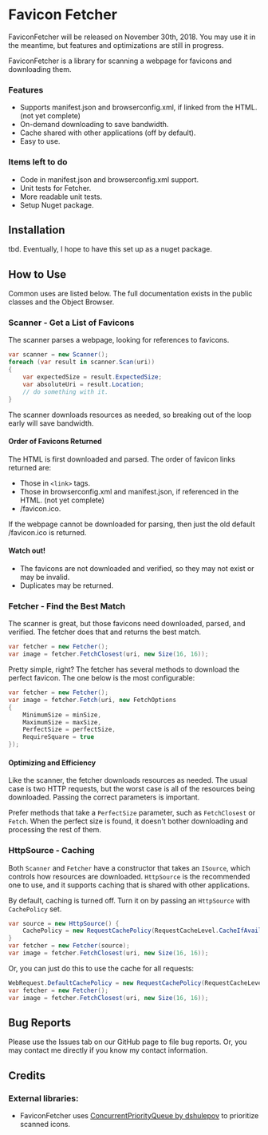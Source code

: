 # Favicon Fetcher

FaviconFetcher will be released on November 30th, 2018.  You may use it in the meantime, but features and optimizations are still in progress.

FaviconFetcher is a library for scanning a webpage for favicons and downloading them.

### Features

 * Supports manifest.json and browserconfig.xml, if linked from the HTML. (not yet complete)
 * On-demand downloading to save bandwidth.
 * Cache shared with other applications (off by default).
 * Easy to use.
 
### Items left to do

 * Code in manifest.json and browserconfig.xml support.
 * Unit tests for Fetcher.
 * More readable unit tests.
 * Setup Nuget package.


## Installation

tbd.  Eventually, I hope to have this set up as a nuget package.


## How to Use

Common uses are listed below.  The full documentation exists in the public classes and the Object Browser.

### Scanner - Get a List of Favicons

The scanner parses a webpage, looking for references to favicons.

```csharp
var scanner = new Scanner();
foreach (var result in scanner.Scan(uri))
{
    var expectedSize = result.ExpectedSize;
    var absoluteUri = result.Location;
    // do something with it.
}
```

The scanner downloads resources as needed, so breaking out of the loop early will save bandwidth.

#### Order of Favicons Returned

The HTML is first downloaded and parsed.  The order of favicon links returned are:

 * Those in `<link>` tags.
 * Those in browserconfig.xml and manifest.json, if referenced in the HTML. (not yet complete)
 * /favicon.ico.

If the webpage cannot be downloaded for parsing, then just the old default /favicon.ico is returned.

#### Watch out!

 * The favicons are not downloaded and verified, so they may not exist or may be invalid.
 * Duplicates may be returned.


### Fetcher - Find the Best Match

The scanner is great, but those favicons need downloaded, parsed, and verified.  The fetcher does that and returns the best match.

```csharp
var fetcher = new Fetcher();
var image = fetcher.FetchClosest(uri, new Size(16, 16));
```

Pretty simple, right?  The fetcher has several methods to download the perfect favicon.  The one below is the most configurable:

```csharp
var fetcher = new Fetcher();
var image = fetcher.Fetch(uri, new FetchOptions
{
    MinimumSize = minSize,
    MaximumSize = maxSize,
    PerfectSize = perfectSize,
    RequireSquare = true
});
```

#### Optimizing and Efficiency

Like the scanner, the fetcher downloads resources as needed.  The usual case is two HTTP requests, but the worst case is all of the resources being downloaded.  Passing the correct parameters is important.

Prefer methods that take a `PerfectSize` parameter, such as `FetchClosest` or `Fetch`.  When the perfect size is found, it doesn't bother downloading and processing the rest of them.


### HttpSource - Caching

Both `Scanner` and `Fetcher` have a constructor that takes an `ISource`, which controls how resources are downloaded.  `HttpSource` is the recommended one to use, and it supports caching that is shared with other applications.

By default, caching is turned off.  Turn it on by passing an `HttpSource` with `CachePolicy` set.

```csharp
var source = new HttpSource() {
    CachePolicy = new RequestCachePolicy(RequestCacheLevel.CacheIfAvailable);
}
var fetcher = new Fetcher(source);
var image = fetcher.FetchClosest(uri, new Size(16, 16));
```

Or, you can just do this to use the cache for all requests:

```csharp
WebRequest.DefaultCachePolicy = new RequestCachePolicy(RequestCacheLevel.CacheIfAvailable);
var fetcher = new Fetcher();
var image = fetcher.FetchClosest(uri, new Size(16, 16));
```


## Bug Reports

Please use the Issues tab on our GitHub page to file bug reports. Or, you may contact me directly if you know my contact information.


## Credits

### External libraries:
 * FaviconFetcher uses [ConcurrentPriorityQueue by dshulepov](https://github.com/dshulepov/ConcurrentPriorityQueue) to prioritize scanned icons.


